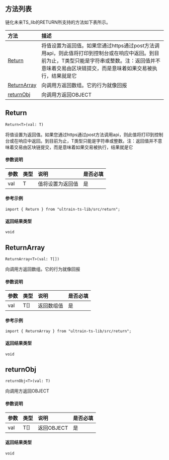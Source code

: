 ## 方法列表
链化未来TS_lib的RETURN所支持的方法如下表所示。

| 方法                                                                                        | 描述                                                 |
| :------------------------------------------------------------------------------------------| :----------------------------------------------------|
| [Return](docs-cn/contract/12-ts-return#Return)                           |将值设置为返回值。如果您通过https通过post方法调用api，则此值将打印到控制台或在响应中返回。到目前为止，T类型只能是字符串或整数。注：返回值并不意味着交易由区块链提交，而是意味着如果交易被执行，结果就是它                              |
| [ReturnArray](docs-cn/contract/12-ts-return#ReturnArray)                           |向调用方返回数组。它的行为就像回报                              |
| [returnObj](docs-cn/contract/12-ts-return#returnObj)                           |向调用方返回OBJECT                              |


## Return
```
Return<T>(val: T)
```
将值设置为返回值。如果您通过https通过post方法调用api，则此值将打印到控制台或在响应中返回。到目前为止，T类型只能是字符串或整数。注：返回值并不意味着交易由区块链提交，而是意味着如果交易被执行，结果就是它



#### 参数说明
|参数               |类型    |说明                            |是否必填|
| :----------------| :------| :-----------------------------|:-----|
|val              | T |          值将设置为返回值           |是     |

#### 参考示例
```nodejs
import { Return } from "ultrain-ts-lib/src/return";
```

#### 返回结果类型
`void`

## ReturnArray
```
ReturnArray<T>(val: T[])
```
向调用方返回数组。它的行为就像回报
#### 参数说明
|参数               |类型    |说明                            |是否必填|
| :----------------| :------| :-----------------------------|:-----|
|val              | T[] |          返回数组值           |是     |

#### 参考示例
```nodejs
import { ReturnArray } from "ultrain-ts-lib/src/return";
```

#### 返回结果类型
`void`

## returnObj
```
returnObj<T>(val: T)
```
向调用方返回OBJECT 

#### 参数说明
|参数               |类型    |说明                            |是否必填|
| :----------------| :------| :-----------------------------|:-----|
|val              | T[] |          返回OBJECT           |是     |



#### 返回结果类型
`void`
